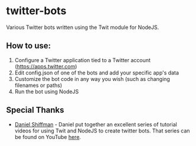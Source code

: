 # twitter-bots
Various Twitter bots written using the Twit module for NodeJS.

## How to use:
1. Configure a Twitter application tied to a Twitter account (https://apps.twitter.com)
2. Edit config.json of one of the bots and add your specific app's data
3. Customize the bot code in any way you wish (such as changing filenames or paths)
4. Run the bot using NodeJS

## Special Thanks
* [Daniel Shiffman](https://github.com/shiffman "Shiffman's GitHub") - Daniel put together an excellent series of tutorial videos for using Twit and NodeJS to create twitter bots. That series can be found on YouTube [here](https://www.youtube.com/playlist?list=PLRqwX-V7Uu6atTSxoRiVnSuOn6JHnq2yV "Shiffman's Twitter Bot playlist").
